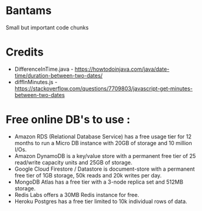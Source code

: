 # Bantams
Small but important code chunks

# Credits

- DifferenceInTime.java - https://howtodoinjava.com/java/date-time/duration-between-two-dates/
- diffInMinutes.js - https://stackoverflow.com/questions/7709803/javascript-get-minutes-between-two-dates


# Free online DB's to use :
- Amazon RDS (Relational Database Service) has a free usage tier for 12 months to run a Micro DB instance with 20GB of storage and 10 million I/Os.
- Amazon DynamoDB is a key/value store with a permanent free tier of 25 read/write capacity units and 25GB of storage.
- Google Cloud Firestore / Datastore is document-store with a permanent free tier of 1GB storage, 50k reads and 20k writes per day.
- MongoDB Atlas has a free tier with a 3-node replica set and 512MB storage.
- Redis Labs offers a 30MB Redis instance for free.
- Heroku Postgres has a free tier limited to 10k individual rows of data.

